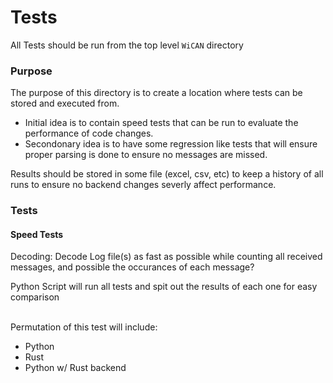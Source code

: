 # Tests
All Tests should be run from the top level `WiCAN` directory

### Purpose
The purpose of this directory is to create a location where tests can be stored and executed from. 
- Initial idea is to contain speed tests that can be run to evaluate the performance of code changes.
- Secondonary idea is to have some regression like tests that will ensure proper parsing is done to ensure no messages are missed.

Results should be stored in some file (excel, csv, etc) to keep a history of all runs to ensure no backend changes severly affect performance.

### Tests
#### Speed Tests
Decoding: Decode Log file(s) as fast as possible while counting all received messages, and possible the occurances of each message?

Python Script will run all tests and spit out the results of each one for easy comparison

<br>Permutation of this test will include:
- Python
- Rust
- Python w/ Rust backend